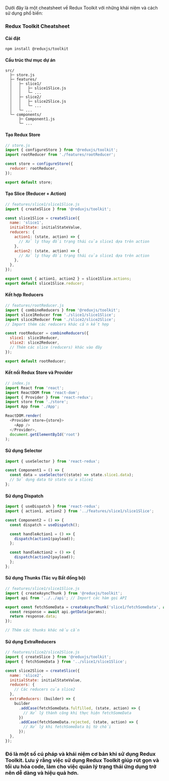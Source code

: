 Dưới đây là một cheatsheet về Redux Toolkit với những khái niệm và cách sử dụng phổ biến:

### Redux Toolkit Cheatsheet

#### Cài đặt
```
npm install @reduxjs/toolkit
```

#### Cấu trúc thư mục dự án
```
src/
  ├─ store.js
  ├─ features/
  │   ├─ slice1/
  │   │   ├─ slice1Slice.js
  │   │   └─ ...
  │   ├─ slice2/
  │   │   ├─ slice2Slice.js
  │   │   └─ ...
  │   └─ ...
  └─ components/
      ├─ Component1.js
      └─ ...
```

#### Tạo Redux Store
```javascript
// store.js
import { configureStore } from '@reduxjs/toolkit';
import rootReducer from './features/rootReducer';

const store = configureStore({
  reducer: rootReducer,
});

export default store;
```

#### Tạo Slice (Reducer + Action)
```javascript
// features/slice1/slice1Slice.js
import { createSlice } from '@reduxjs/toolkit';

const slice1Slice = createSlice({
  name: 'slice1',
  initialState: initialStateValue,
  reducers: {
    action1: (state, action) => {
      // Xử lý thay đổi trạng thái của slice1 dựa trên action
    },
    action2: (state, action) => {
      // Xử lý thay đổi trạng thái của slice1 dựa trên action
    },
  },
});

export const { action1, action2 } = slice1Slice.actions;
export default slice1Slice.reducer;
```

#### Kết hợp Reducers
```javascript
// features/rootReducer.js
import { combineReducers } from '@reduxjs/toolkit';
import slice1Reducer from './slice1/slice1Slice';
import slice2Reducer from './slice2/slice2Slice';
// Import thêm các reducers khác cần kết hợp

const rootReducer = combineReducers({
  slice1: slice1Reducer,
  slice2: slice2Reducer,
  // Thêm các slice (reducers) khác vào đây
});

export default rootReducer;
```

#### Kết nối Redux Store và Provider
```javascript
// index.js
import React from 'react';
import ReactDOM from 'react-dom';
import { Provider } from 'react-redux';
import store from './store';
import App from './App';

ReactDOM.render(
  <Provider store={store}>
    <App />
  </Provider>,
  document.getElementById('root')
);
```

#### Sử dụng Selector
```javascript
import { useSelector } from 'react-redux';

const Component1 = () => {
  const data = useSelector((state) => state.slice1.data);
  // Sử dụng data từ state của slice1
};
```

#### Sử dụng Dispatch
```javascript
import { useDispatch } from 'react-redux';
import { action1, action2 } from '../features/slice1/slice1Slice';

const Component2 = () => {
  const dispatch = useDispatch();

  const handleAction1 = () => {
    dispatch(action1(payload));
  };

  const handleAction2 = () => {
    dispatch(action2(payload));
  };
};
```

#### Sử dụng Thunks (Tác vụ Bất đồng bộ)
```javascript
// features/slice1/slice1Slice.js
import { createAsyncThunk } from '@reduxjs/toolkit';
import api from '../../api'; // Import các hàm gọi API

export const fetchSomeData = createAsyncThunk('slice1/fetchSomeData', async (params) => {
  const response = await api.getData(params);
  return response.data;
});

// Thêm các thunks khác nếu cần
```

#### Sử dụng ExtraReducers
```javascript
// features/slice2/slice2Slice.js
import { createSlice } from '@reduxjs/toolkit';
import { fetchSomeData } from '../slice1/slice1Slice';

const slice2Slice = createSlice({
  name: 'slice2',
  initialState: initialStateValue,
  reducers: {
    // Các reducers của slice2
  },
  extraReducers: (builder) => {
    builder
      .addCase(fetchSomeData.fulfilled, (state, action) => {
        // Xử lý thành công khi thực hiện fetchSomeData
      })
      .addCase(fetchSomeData.rejected, (state, action) => {
        // Xử lý khi fetchSomeData bị từ chối
      });
  },
});
```

### Đó là một số cú pháp và khái niệm cơ bản khi sử dụng Redux Toolkit. Lưu ý rằng việc sử dụng Redux Toolkit giúp rút gọn và tối ưu hóa code, làm cho việc quản lý trạng thái ứng dụng trở nên dễ dàng và hiệu quả hơn.
